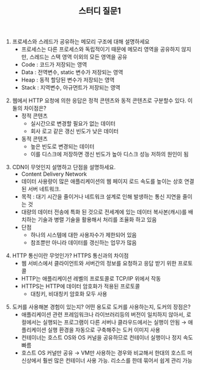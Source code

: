 </head><body><article id="eddcd984-b2c1-4cc9-946c-670cbb23e462" class="page sans"><header><h1 class="page-title">스터디 질문1</h1></header><div class="page-body"><ol type="1" id="e321b791-02cf-477b-8bcd-f18aebec406c" class="numbered-list" start="1"><li>프로세스와 스레드가 공유하는 메모리 구조에 대해 설명하세요<ul id="b45fa71e-ef17-412d-8324-5cb3d8a6ac5b" class="bulleted-list"><li style="list-style-type:disc">프로세스는 다른 프로세스와 독립적이기 때문에 메모리 영역을 공유하지 않지만, 스레드는 스택 영역 이외의 모든 영역을 공유</li></ul><ul id="d12ebec9-414c-4306-bcf6-0a67fb2d4e63" class="bulleted-list"><li style="list-style-type:disc">Code : 코드가 저장되는 영역</li></ul><ul id="3fd55788-3c70-4391-a089-1c82cb9d2b81" class="bulleted-list"><li style="list-style-type:disc">Data : 전역변수, static 변수가 저장되는 영역</li></ul><ul id="bc584038-9b97-4243-927c-ed88f9791b21" class="bulleted-list"><li style="list-style-type:disc">Heap : 동적 할당된 변수가 저장되는 영역</li></ul><ul id="441e37a8-32a1-4a45-8fb2-1150ffdcee3a" class="bulleted-list"><li style="list-style-type:disc">Stack : 지역변수, 아규먼트가 저장되는 영역</li></ul></li></ol><p id="0ff8e71a-a0a3-4ba4-b2fa-0e2a291de7d3" class="">
</p><ol type="1" id="d6186255-7cd7-43eb-ac38-751ef0e8381c" class="numbered-list" start="2"><li>웹에서 HTTP 요청에 의한 응답은 정적 콘텐츠와 동적 콘텐츠로 구분할수 있다. 이 둘의 차이점은?<ul id="1bfbe73a-b23c-416c-936b-6d974e441648" class="bulleted-list"><li style="list-style-type:disc">정적 콘텐츠<ul id="9091e0af-ba90-4150-a559-9a23d62af9c7" class="bulleted-list"><li style="list-style-type:circle">실시간으로 변경할 필요가 없는 데이터</li></ul><ul id="0d2350d7-eee6-4222-a057-856dc1134619" class="bulleted-list"><li style="list-style-type:circle">회사 로고 같은 갱신 빈도가 낮은 데이터</li></ul></li></ul><ul id="9a83b0ee-cfc8-4c61-a4dc-bf90010a0cbd" class="bulleted-list"><li style="list-style-type:disc">동적 콘텐츠<ul id="ec97d333-be28-43fb-ba40-298607aa2511" class="bulleted-list"><li style="list-style-type:circle">높은 빈도로 변경되는 데이터</li></ul><ul id="c3cfb815-3c9e-4a62-bc5b-b3a2090c981a" class="bulleted-list"><li style="list-style-type:circle">이를 디스크에 저장하면 갱신 빈도가 높아 디스크 성능 저하의 원인이 됨</li></ul></li></ul></li></ol><p id="f36675e0-88a0-4453-9589-ef98ebc0a8c9" class="">
</p><ol type="1" id="38533c96-03f8-462a-acf5-2f66ed14518b" class="numbered-list" start="3"><li>CDN이 무엇인지 설명하고 단점을 설명하세요.<ul id="ed744e00-2cac-4eec-9201-59717862a886" class="bulleted-list"><li style="list-style-type:disc">Content Delivery Network</li></ul><ul id="66eb91c8-4d68-4a07-a1d6-c09e630fdc62" class="bulleted-list"><li style="list-style-type:disc">데이터 사용량이 많은 애플리케이션의 웹 페이지 로드 속도를 높이는 상호 연결된 서버 네트워크.</li></ul><ul id="a9018c07-a12d-4d19-b907-87ac958fc358" class="bulleted-list"><li style="list-style-type:disc">목적 : 대기 시간을 줄이거나 네트워크 설계로 인해 발생하는 통신 지연을 줄이는 것</li></ul><ul id="566bfa29-ed2f-4d79-ad56-b746eebf3972" class="bulleted-list"><li style="list-style-type:disc">대량의 데이터 전송에 특화 된 것으로 전세계에 있는 데이터 복사본(캐시)를 배치하는 기술과 병렬 기술을 활용해서 처리를 조율화 하고 있음</li></ul><ul id="121f3e45-5c55-430e-8356-3ecf10e43ca7" class="bulleted-list"><li style="list-style-type:disc">단점 <ul id="060568d3-b6e6-45f3-99e5-62e0b824ea6a" class="bulleted-list"><li style="list-style-type:circle">하나의 시스템에 대한 사용자수가 제한되어 있음</li></ul><ul id="0fe8b6fc-cdb6-414e-9030-1d43fd7ed146" class="bulleted-list"><li style="list-style-type:circle">참조뿐만 아니라 데이터를 갱신하는 업무가 많음</li></ul><p id="8926bd07-4db3-4767-8b4d-eee2d7f6e2d0" class="">
</p></li></ul></li></ol><ol type="1" id="55f14fa8-84ab-4d96-8b67-ba31d804b9c3" class="numbered-list" start="4"><li>HTTP 통신이란 무엇인가? HTTPS 통신과의 차이점<ul id="9ad6e4c8-3fa9-41d6-ae7b-b8bd802ddb2c" class="bulleted-list"><li style="list-style-type:disc">웹 서비스에서 클라이언트와 서버간의 정보를 요청하고 응답 받기 위한 프로토콜</li></ul><ul id="09d4d247-b2e4-4981-8494-718b31ff34d9" class="bulleted-list"><li style="list-style-type:disc">HTTP는 애플리케이션 레벨의 프로토콜로 TCP/IP 위에서 작동</li></ul><ul id="5e2f4b49-fddc-40f8-980f-64fdda075e43" class="bulleted-list"><li style="list-style-type:disc">HTTPS는 HTTP에 데이터 암호화가 적용된 프로토콜<ul id="6ceeab79-29a2-478d-ba73-4f70cd2b0f8d" class="bulleted-list"><li style="list-style-type:circle">대칭키, 비대칭키 암호화 모두 사용</li></ul></li></ul></li></ol><p id="9723e888-1cb5-49d6-bed0-19b5a4d06a2f" class="">
</p><p id="c3a0a929-4d97-4d50-8d91-7a10b039445a" class="">
</p><ol type="1" id="5fbf94fe-183d-42b6-99af-bfa127348f60" class="numbered-list" start="5"><li>도커를 사용해본 경험이 있는지? 어떤 용도로 도커를 사용하는지, 도커의 장점은?<ul id="a24ec00c-5a61-4455-bcc2-72dbb8609a01" class="bulleted-list"><li style="list-style-type:disc">애플리케이션 관련 프레임워크나 라이브러리등의 버전이 일치하지 않아서, 로컬에서는 실행되는 프로그램이 다른 서버나 클라우드에서는 실행이 안됨 
→ 애플리케이션 실행 환경을 자동으로 구축해주는 도커 이미지 사용</li></ul><ul id="5015aca7-0bfd-4d1e-ae54-6328e7bdef79" class="bulleted-list"><li style="list-style-type:disc">컨테이너는 호스트 OS와 OS 커널을 공유하므로 컨테이너 실행이나 정지 속도 빠름</li></ul><ul id="9567d535-29f2-4f10-8e81-d5afc10caed0" class="bulleted-list"><li style="list-style-type:disc">호스트 OS 커널만 공유 → VM만 사용하는 경우와 비교해서 한대의 호스트 머신상에서 훨씬 많은 컨테이너 사용 가능. 리소스를 한데 묶어서 쉽게 관리 가능</li></ul><p id="6820c40d-49ec-4c0a-9c68-5e9edf881a24" class="">
</p></li></ol></div></article></body></html>
